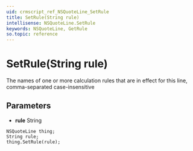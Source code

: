 ```yaml
---
uid: crmscript_ref_NSQuoteLine_SetRule
title: SetRule(String rule)
intellisense: NSQuoteLine.SetRule
keywords: NSQuoteLine, GetRule
so.topic: reference
---
```


# SetRule(String rule)

The names of one or more calculation rules that are in effect for this line, comma-separated case-insensitive

## Parameters

* **rule** String

```crmscript
NSQuoteLine thing;
String rule;
thing.SetRule(rule);
```


